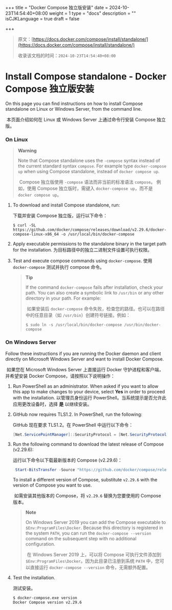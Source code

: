 +++
title = "Docker Compose 独立版安装"
date = 2024-10-23T14:54:40+08:00
weight = 1
type = "docs"
description = ""
isCJKLanguage = true
draft = false

+++

> 原文：[https://docs.docker.com/compose/install/standalone/](https://docs.docker.com/compose/install/standalone/)
>
> 收录该文档的时间：`2024-10-23T14:54:40+08:00`

# Install Compose standalone - Docker Compose 独立版安装

On this page you can find instructions on how to install Compose standalone on Linux or Windows Server, from the command line.

​	本页面介绍如何在 Linux 或 Windows Server 上通过命令行安装 Compose 独立版。

### On Linux

> **Warning**
>
> 
>
> Note that Compose standalone uses the `-compose` syntax instead of the current standard syntax `compose`.
> For example type `docker-compose up` when using Compose standalone, instead of `docker compose up`.
>
> ​	Compose 独立版使用 `-compose` 语法而非当前的标准语法 `compose`。 例如，使用 Compose 独立版时，需键入 `docker-compose up`，而不是 `docker compose up`。

1. To download and install Compose standalone, run:

   下载并安装 Compose 独立版，运行以下命令：

   ```console
   $ curl -SL https://github.com/docker/compose/releases/download/v2.29.6/docker-compose-linux-x86_64 -o /usr/local/bin/docker-compose
   ```

2. Apply executable permissions to the standalone binary in the target path for the installation. 为目标路径中的独立二进制文件设置可执行权限。

3. Test and execute compose commands using `docker-compose`. 使用 `docker-compose` 测试并执行 compose 命令。

   > **Tip**
   >
   > 
   >
   > If the command `docker-compose` fails after installation, check your path. You can also create a symbolic link to `/usr/bin` or any other directory in your path. For example:
   >
   > ​	如果安装后 `docker-compose` 命令失败，检查您的路径。也可以在路径中的任意目录（如 `/usr/bin`）创建符号链接。例如：
   >
   > ```console
   > $ sudo ln -s /usr/local/bin/docker-compose /usr/bin/docker-compose
   > ```

### On Windows Server

Follow these instructions if you are running the Docker daemon and client directly on Microsoft Windows Server and want to install Docker Compose.

​	如果您在 Microsoft Windows Server 上直接运行 Docker 守护进程和客户端，并希望安装 Docker Compose，请按照以下说明操作：

1. Run PowerShell as an administrator. When asked if you want to allow this app to make changes to your device, select **Yes** in order to proceed with the installation. 以管理员身份运行 PowerShell。当系统提示是否允许此应用更改设备时，选择 **是** 以继续安装。

2. GitHub now requires TLS1.2. In PowerShell, run the following:

   GitHub 现在要求 TLS1.2。在 PowerShell 中运行以下命令：

   ```powershell
   [Net.ServicePointManager]::SecurityProtocol = [Net.SecurityProtocolType]::Tls12
   ```

3. Run the following command to download the latest release of Compose (v2.29.6):

   运行以下命令以下载最新版本的 Compose (v2.29.6)：

   ```powershell
    Start-BitsTransfer -Source "https://github.com/docker/compose/releases/download/v2.29.6/docker-compose-windows-x86_64.exe" -Destination $Env:ProgramFiles\Docker\docker-compose.exe
   ```

   To install a different version of Compose, substitute `v2.29.6` with the version of Compose you want to use.

   ​	如需安装其他版本的 Compose，将 `v2.29.6` 替换为您要使用的 Compose 版本。

   > **Note**
   >
   > 
   >
   > On Windows Server 2019 you can add the Compose executable to `$Env:ProgramFiles\Docker`. Because this directory is registered in the system `PATH`, you can run the `docker-compose --version` command on the subsequent step with no additional configuration.
   >
   > ​	在 Windows Server 2019 上，可以将 Compose 可执行文件添加到 `$Env:ProgramFiles\Docker`。因为此目录已注册到系统 `PATH` 中，您可以直接运行 `docker-compose --version` 命令，无需额外配置。

4. Test the installation.

   测试安装。

   ```console
   $ docker-compose.exe version
   Docker Compose version v2.29.6
   ```
